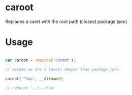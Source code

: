 # caroot

Replaces a caret with the root path (closest package.json)

# Usage

```javascript

var caroot = require('caroot');

// assume we are 2 levels deeper than package.json

caroot('^foo', __dirname);

// returns '../../foo'

```

